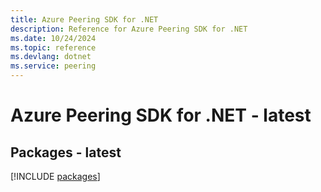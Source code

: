 ```yaml
---
title: Azure Peering SDK for .NET
description: Reference for Azure Peering SDK for .NET
ms.date: 10/24/2024
ms.topic: reference
ms.devlang: dotnet
ms.service: peering
---
```

# Azure Peering SDK for .NET - latest
## Packages - latest
[!INCLUDE [packages](peering-index.md)]